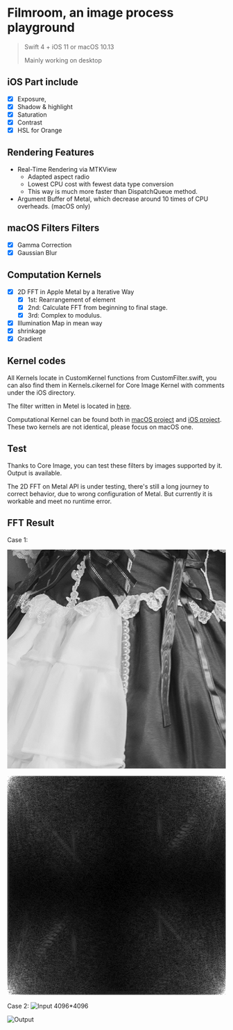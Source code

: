 # Filmroom, an image process playground

> 
> Swift 4 + iOS 11 or macOS 10.13
> 
> Mainly working on desktop




## iOS Part include

- [x] Exposure,
- [x] Shadow & highlight
- [x] Saturation
- [x] Contrast
- [x] HSL for Orange

## Rendering Features

- Real-Time Rendering via MTKView
	- Adapted aspect radio
	- Lowest CPU cost with fewest data type conversion
	- This way is much more faster than DispatchQueue method.
- Argument Buffer of Metal, which decrease around 10 times of CPU overheads. (macOS only)

## macOS Filters Filters

- [x] Gamma Correction
- [x] Gaussian Blur

## Computation Kernels

- [x] 2D FFT in Apple Metal by a Iterative Way
	- [x] 1st: Rearrangement of element
	- [x] 2nd: Calculate FFT from beginning to final stage. 
	- [x] 3rd: Complex to modulus.
- [x] Illumination Map in mean way
- [x] shrinkage
- [x] Gradient

## Kernel codes

All Kernels locate in CustomKernel functions from CustomFilter.swift, you can also find them in Kernels.cikernel for Core Image Kernel with comments under the iOS directory. 

The filter written in Metel is located in [here](/macOS/Filmroom%20for%20Mac/Filters/Kernels.metal).

Computational Kernel can be found both in [macOS project](/macOS/Filmroom%20for%20Mac/Filters/ComputeKernel.metal) and [iOS project](iOS/Filmroom/Filters/ComputeKernel.metal). These two kernels are not identical, please focus on macOS one.

## Test

Thanks to Core Image, you can test these filters by images supported by it. Output is available.

The 2D FFT on Metal API is under testing, there's still a long journey to correct behavior, due to wrong configuration of Metal. But currently it is workable and meet no runtime error.

## FFT Result

Case 1:

![Input 512*512](/TestingCase/1_512.jpg)

![Output](/TestingCase/1_output.jpg)

Case 2:
![Input 4096*4096](/TestingCase/2_4096.jpg)

![Output](/TestingCase/2_output.jpg)

